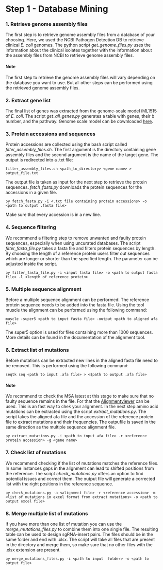 # Step 1 - Database Mining



### 1. Retrieve genome assembly files
The first step is to retrieve genome assembly files from a database of your choosing. Here, we used the NCBI Pathogen Detection DB to retrieve clinical *E. coli* genomes.
The python script *get_genome_files.py* uses the information about the clinical isolates together with the information about the assembly files from NCBI to retrieve genome 
assembly files.

#### Note
The first step to retrieve the genome assembly files will vary depending on the database you want to use. But all other steps can be performed using the retrieved genome assembly files. 

### 2. Extract gene list
The final list of genes was extracted from the genome-scale model iML1515 of *E. coli*. The script *get_all_genes.py* generates a table with genes, their b number, and the pathway.
Genome scale model can be downloaded [here](http://bigg.ucsd.edu/models/iML1515).
### 3. Protein accessions and sequences
Protein accessions are collected using the bash script called *filter_assembly_files.sh*. The first argument is the directory containing gene assembly files and the second argument 
is the name of the target gene. The output is redirected into a .txt file:
```
filter_assembly_files.sh <path_to_directory> <gene name> > output_file.txt
```
The output file is taken as input for the next step to retrieve the protein sequences. *fetch_fasta.py* downloads the protein sequences for the accessions in a given file. 

```
py fetch_fasta.py -i <.txt file containing protein accessions> -o <path to output .fasta file>
```
Make sure that every accession is in a new line.
### 4. Sequence filtering
We recommend a filtering step to remove unwanted and faulty protein sequences, especially when using uncurated databases. The script *filter_fasta_file.py* takes a fasta file and filters protein sequences by length.
By choosing the length of a reference protein users filter out sequences which are longer or shorter than the specified length. The parameter can be adjusted inside the script.
```
py filter_fasta_file.py -i <input fasta file> -o <path to output fasta file> -l <length of reference protein>
```
### 5. Multiple sequence alignment
Before a multiple sequence alignment can be performed. The reference protein sequence needs to be added into the fasta file. Using the tool muscle the alignment can be performed using the following command:
```
muscle -super5 <path to input fasta file> -output <path to aligned afa file>
```
The super5 option is used for files containing more than 1000 sequences. More details can be found in the documentation of the alignment tool. 
### 6. Extract list of mutations
Before mutations can be extracted new lines in the aligned fasta file need to be removed. This is performed using the following command:
```
seqtk seq <path to input .afa file> > <$path to output .afa file>
```
#### Note 
We recommend to check the MSA latest at this stage to make sure that no faulty sequence remains in the file. For that the [Alignmentviewer](https://alignmentviewer.org/) can be used. This is an fast way to chek your alignment.
In the next step amino acid mutations can be extracted using the script *extract_mutations.py*. The script takes the aligned afa file and the accession of the reference protein file to extract mutations and their frequencies.
The outpufile is saved in the same direction as the multiple sequence alignment file.
```
py extract_mutations.py -i <path to input afa file> -r <reference protein accession> -g <gene name>
```
### 7. Check list of mutations
We recommend checking if the list of mutations matches the reference files. In some instances gaps in the alignment can lead to shifted positions from the reference. The script *check_mutations.py* offers an option to find potential issues and correct them. The output file will generate a corrected list with the right positions in the reference sequence.
```
py check_mutations.py -a <alignment file> -r <reference accession> -m <list of mutations in excel format from extract mutations> -o <path to output excel file>
```
### 8. Merge multiple list of mutations
If you have more than one list of mutation you can use the *merge_mutations_files.py* to combine them into one single file. The resulting table can be used to design sgRNA-insert pairs. The files should be in the same folder and end with .xlsx. The script will take all files that are present in the directory and merge them, so make sure that no other files with the .xlsx extension are present.
```
py merge_mutations_files.py -i <path to input  folder> -o <path to output file>
```